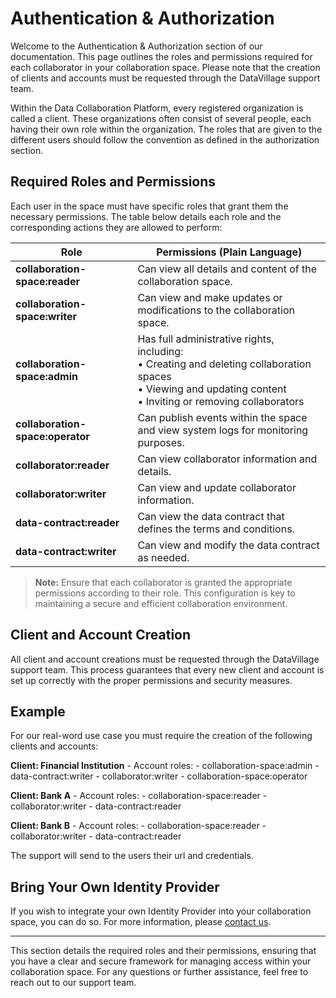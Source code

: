 # Authentication & Authorization

Welcome to the Authentication & Authorization section of our documentation. This page outlines the roles and permissions required for each collaborator in your collaboration space. Please note that the creation of clients and accounts must be requested through the DataVillage support team.

Within the Data Collaboration Platform, every registered organization is called a client. These organizations often consist of several people, each having their own role within the organization. The roles that are given to the different users should follow the convention as defined in the authorization section.

## Required Roles and Permissions

Each user in the space must have specific roles that grant them the necessary permissions. The table below details each role and the corresponding actions they are allowed to perform:

| Role                             | Permissions (Plain Language)                                                                                                                                                  |
| -------------------------------- | ----------------------------------------------------------------------------------------------------------------------------------------------------------------------------- |
| **collaboration-space:reader**   | Can view all details and content of the collaboration space.                                                                                                                  |
| **collaboration-space:writer**   | Can view and make updates or modifications to the collaboration space.                                                                                                        |
| **collaboration-space:admin**    | Has full administrative rights, including: <br />• Creating and deleting collaboration spaces <br />• Viewing and updating content <br />• Inviting or removing collaborators |
| **collaboration-space:operator** | Can publish events within the space and view system logs for monitoring purposes.                                                                                             |
| **collaborator:reader**          | Can view collaborator information and details.                                                                                                                                |
| **collaborator:writer**          | Can view and update collaborator information.                                                                                                                                 |
| **data-contract:reader**         | Can view the data contract that defines the terms and conditions.                                                                                                             |
| **data-contract:writer**         | Can view and modify the data contract as needed.                                                                                                                              |

> **Note:** Ensure that each collaborator is granted the appropriate permissions according to their role. This configuration is key to maintaining a secure and efficient collaboration environment.

## Client and Account Creation

All client and account creations must be requested through the DataVillage support team. This process guarantees that every new client and account is set up correctly with the proper permissions and security measures.

## Example

For our real-word use case you must require the creation of the following clients and accounts:

**Client: Financial Institution** - Account roles: - collaboration-space:admin - data-contract:writer - collaborator:writer - collaboration-space:operator

**Client: Bank A** - Account roles: - collaboration-space:reader - collaborator:writer - data-contract:reader

**Client: Bank B** - Account roles: - collaboration-space:reader - collaborator:writer - data-contract:reader

The support will send to the users their url and credentials.

## Bring Your Own Identity Provider

If you wish to integrate your own Identity Provider into your collaboration space, you can do so. For more information, please [contact us](mailto:support@datavillage.ai).

---

This section details the required roles and their permissions, ensuring that you have a clear and secure framework for managing access within your collaboration space. For any questions or further assistance, feel free to reach out to our support team.
